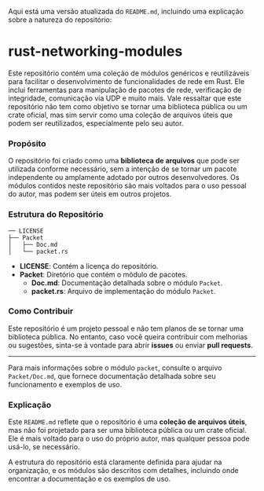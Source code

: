 Aqui está uma versão atualizada do `README.md`, incluindo uma explicação sobre a natureza do repositório:

# rust-networking-modules

Este repositório contém uma coleção de módulos genéricos e reutilizáveis para facilitar o desenvolvimento de funcionalidades de rede em Rust. Ele inclui ferramentas para manipulação de pacotes de rede, verificação de integridade, comunicação via UDP e muito mais. Vale ressaltar que este repositório não tem como objetivo se tornar uma biblioteca pública ou um crate oficial, mas sim servir como uma coleção de arquivos úteis que podem ser reutilizados, especialmente pelo seu autor.

### Propósito

O repositório foi criado como uma **biblioteca de arquivos** que pode ser utilizada conforme necessário, sem a intenção de se tornar um pacote independente ou amplamente adotado por outros desenvolvedores. Os módulos contidos neste repositório são mais voltados para o uso pessoal do autor, mas podem ser úteis em outros projetos.

### Estrutura do Repositório

``` 
── LICENSE
├── Packet
│   ├── Doc.md
│   └── packet.rs
```

- **LICENSE**: Contém a licença do repositório.
- **Packet**: Diretório que contém o módulo de pacotes.
  - **Doc.md**: Documentação detalhada sobre o módulo `Packet`.
  - **packet.rs**: Arquivo de implementação do módulo `Packet`.

### Como Contribuir

Este repositório é um projeto pessoal e não tem planos de se tornar uma biblioteca pública. No entanto, caso você queira contribuir com melhorias ou sugestões, sinta-se à vontade para abrir **issues** ou enviar **pull requests**.

---

Para mais informações sobre o módulo `packet`, consulte o arquivo `Packet/Doc.md`, que fornece documentação detalhada sobre seu funcionamento e exemplos de uso.

### Explicação

Este `README.md` reflete que o repositório é uma **coleção de arquivos úteis**, mas não foi projetado para ser uma biblioteca pública ou um crate oficial. Ele é mais voltado para o uso do próprio autor, mas qualquer pessoa pode usá-lo, se necessário. 

A estrutura do repositório está claramente definida para ajudar na organização, e os módulos são descritos com detalhes, incluindo onde encontrar a documentação e os exemplos de uso.